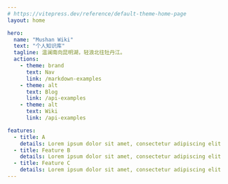 ```yaml
---
# https://vitepress.dev/reference/default-theme-home-page
layout: home

hero:
  name: "Mushan Wiki"
  text: "个人知识库"
  tagline: 温澜南向昆明湖，轻浪北往牡丹江。
  actions:
    - theme: brand
      text: Nav
      link: /markdown-examples
    - theme: alt
      text: Blog
      link: /api-examples
    - theme: alt
      text: Wiki
      link: /api-examples

features:
  - title: A
    details: Lorem ipsum dolor sit amet, consectetur adipiscing elit
  - title: Feature B
    details: Lorem ipsum dolor sit amet, consectetur adipiscing elit
  - title: Feature C
    details: Lorem ipsum dolor sit amet, consectetur adipiscing elit
---
```


